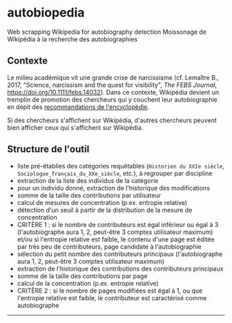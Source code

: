# autobiopedia

Web scrapping Wikipedia for autobiography detection
Moissonage de Wikipédia à la recherche des autobiographies

## Contexte

Le milieu académique vit une grande crise de narcissisme (cf. Lemaître B., 2017, "Science, narcissism and the quest for visibility", *The FEBS Journal*, https://doi.org/10.1111/febs.14032). Dans ce contexte, Wikipédia devient un tremplin de promotion des chercheurs qui y couchent leur autobiographie en dépit des [recommandations de l'encyclopédie](https://fr.wikipedia.org/wiki/Wikip%C3%A9dia:Autobiographie).

Si des chercheurs s'affichent sur Wikipédia, d'autres chercheurs peuvent bien afficher ceux qui s'affichent sur Wikipédia.

## Structure de l'outil

- liste pré-établies des catégories requêtables (`Historien du XXIe siècle`, `Sociologue_français_du_XXe_siècle`, etc.), à regrouper par discipline
- extraction de la liste des individus de la catégorie 
- pour un individu donné, extraction de l'historique des modifications
- somme de la taille des contributions par utilisateur
- calcul de mesures de concentration (p.ex. entropie relative)
- détection d'un seuil à partir de la distribution de la mesure de concentration
- CRITÈRE 1 : si le nombre de contributeurs est égal inférieur ou égal à 3 (l'autobiographe aura 1, 2, peut-être 3 comptes utilisateur maximum) et/ou si l'entropie relative est faible, le contenu d'une page est éditée par très peu de contributeurs, page candidate à l'autobiographie
- sélection du petit nombre des contributeurs principaux (l'autobiographe aura 1, 2, peut-être 3 comptes utilisateur maximum)
- extraction de l'historique des contributions des contributeurs principaux
- somme de la taille des contributions par page
- calcul de la concentration (p.ex. entropie relative)
- CRITÈRE 2 : si le nombre de pages modifiées est égal à 1, ou que l'entropie relative est faible, le contributeur est caractérisé comme autobiographe


----------

